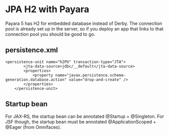 # JPA H2 with Payara

Payara 5 has H2 for embedded database instead of Derby. The connection pool is already set up in the server, so if you deploy an app that links to that connection pool you should be good to go.

## persistence.xml
```
<persistence-unit name="h2PU" transaction-type="JTA">
        <jta-data-source>jdbc/__default</jta-data-source>
        <properties>
            <property name="javax.persistence.schema-generation.database.action" value="drop-and-create" />
        </properties>
    </persistence-unit>
```

## Startup bean
For JAX-RS, the startup bean can be annotated @Startup + @Singleton. For JSF though, the startup bean must be annotated @ApplicationScoped + @Eager (from Omnifaces).
